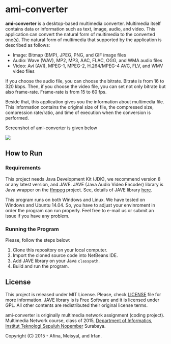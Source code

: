 # ami-converter

**ami-converter** is a desktop-based multimedia converter. Multimedia itself
contains data or information such as text, image, audio, and video. This
application can convert the natural form of multimedia to the converted one(s).
The natural form of multimedia that supported by the application is described
as follows:

* Image: Bitmap (BMP), JPEG, PNG, and GIF image files
* Audio: Wave (WAV), MP2, MP3, AAC, FLAC, OGG, and WMA audio files
* Video: Avi (AVI), MPEG-1, MPEG-2, H.264/MPEG-4 AVC, FLV, and WMV video files

If you choose the audio file, you can choose the bitrate. Bitrate is from 16 to
320 kbps. Then, if you choose the video file, you can set not only bitrate but
also frame-rate. Frame-rate is from 15 to 60 fps. 

Beside that, this application gives you the information about multimedia file.
This information contains the original size of file, the compressed size,
compression rate/ratio, and time of execution when the conversion is performed.

Screenshot of ami-converter is given below

<img src="http://static.meisyal.web.id/images/misc/ami-converter.png" />

## How to Run

### Requirements

This project needs Java Development Kit (JDK), we recommend version 8 or any latest
version, and JAVE. JAVE (Java Audio Video Encoder) library is Java wrapper on the
[ffmpeg][ffmpeg] project. See, details of JAVE library [here][jave].

This program runs on both Windows and Linux. We have tested on Windows and Ubuntu 14.04.
So, you have to adjust your envinroment in order the program can run properly. Feel
free to e-mail us or submit an issue if you have any problem.

### Running the Program

Please, follow the steps below:

1. Clone this repository on your local computer.
2. Import the cloned source code into NetBeans IDE.
3. Add JAVE library on your Java `classpath`.
4. Build and run the program.

## License

This project is released under MIT License. Please, check [LICENSE][license] file for
more information. JAVE library is is Free Software and it is licensed under GPL. All
other contents are redistributed their original license terms.

ami-converter is originally multimedia network assignment (coding project). Multimedia
Network course, class of 2015, [Department of Informatics][ifits], [Institut Teknologi
Sepuluh Nopember][its] Surabaya.

Copyright (C) 2015 - Afina, Meisyal, and Irfan.

[ffmpeg]: http://ffmpeg.mplayerhq.hu/
[jave]: http://www.sauronsoftware.it/projects/jave/index.php
[license]: https://github.com/meisyal/ami-converter/blob/master/LICENSE
[ifits]: http://if.its.ac.id
[its]: https://its.ac.id